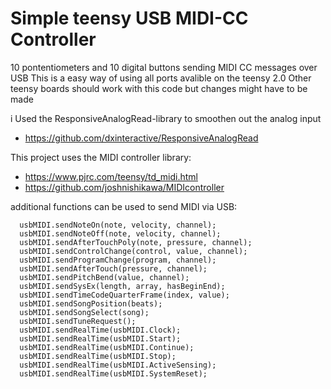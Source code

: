 # Simple teensy USB MIDI-CC Controller
10 pontentiometers and 10 digital buttons sending MIDI CC messages over USB
This is a easy way of using all ports avalible on the teensy 2.0
Other teensy boards should work with this code but changes might have to be made

i Used the ResponsiveAnalogRead-library to smoothen out the analog input
* https://github.com/dxinteractive/ResponsiveAnalogRead


This project uses the MIDI controller library: 
  * https://www.pjrc.com/teensy/td_midi.html
  * https://github.com/joshnishikawa/MIDIcontroller
  
  
  additional functions can be used to send MIDI via USB:
  ```
    usbMIDI.sendNoteOn(note, velocity, channel);
    usbMIDI.sendNoteOff(note, velocity, channel);
    usbMIDI.sendAfterTouchPoly(note, pressure, channel);
    usbMIDI.sendControlChange(control, value, channel);
    usbMIDI.sendProgramChange(program, channel);
    usbMIDI.sendAfterTouch(pressure, channel);
    usbMIDI.sendPitchBend(value, channel);
    usbMIDI.sendSysEx(length, array, hasBeginEnd);
    usbMIDI.sendTimeCodeQuarterFrame(index, value);
    usbMIDI.sendSongPosition(beats);
    usbMIDI.sendSongSelect(song);
    usbMIDI.sendTuneRequest();
    usbMIDI.sendRealTime(usbMIDI.Clock);
    usbMIDI.sendRealTime(usbMIDI.Start);
    usbMIDI.sendRealTime(usbMIDI.Continue);
    usbMIDI.sendRealTime(usbMIDI.Stop);
    usbMIDI.sendRealTime(usbMIDI.ActiveSensing);
    usbMIDI.sendRealTime(usbMIDI.SystemReset);
```
